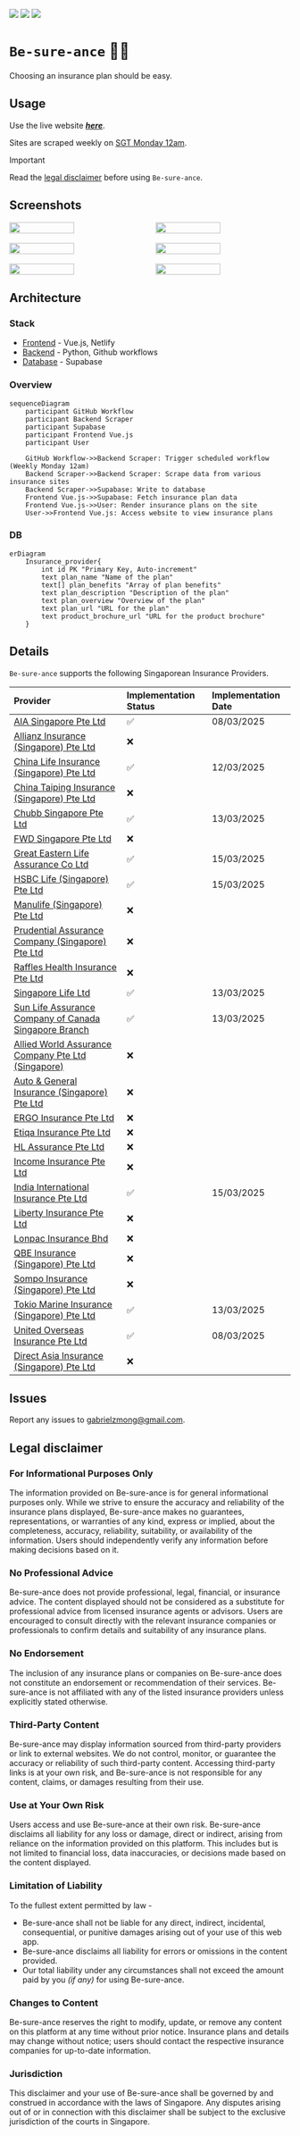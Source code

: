 ![](https://github.com/gongahkia/be-sure-ance/actions/workflows/scrape-to-supabase.yml/badge.svg)
![](https://api.netlify.com/api/v1/badges/281baeb4-46fd-4008-9f72-36324a3e1cad/deploy-status)
[![](https://img.shields.io/badge/be_sure_ance_1.0.0-passing-green)](https://github.com/gongahkia/be-sure-ance/releases/tag/1.0.0)

# `Be-sure-ance` 🤷‍♂️

Choosing an insurance plan should be easy. 

## Usage

Use the live website [***here***](https://be-sure-ance.netlify.app/).

Sites are scraped weekly on [SGT Monday 12am](./.github/workflows/scrape-to-supabase.yml).

> [!IMPORTANT]  
> Read the [legal disclaimer](#legal-disclaimer) before using `Be-sure-ance`.  

## Screenshots

<div style="display: flex; justify-content: space-between;">
  <img src="./assets/1.png" width="48%">
  <img src="./assets/2.png" width="48%">
</div>
<br>
<div style="display: flex; justify-content: space-between;">
  <img src="./assets/3.png" width="48%">
  <img src="./assets/4.png" width="48%">
</div>
<br>
<div style="display: flex; justify-content: space-between;">
  <img src="./assets/5.png" width="48%">
  <img src="./assets/6.png" width="48%">
</div>

## Architecture

### Stack

* [Frontend](./src/be-sure-ance-app/) - Vue.js, Netlify
* [Backend](./src/scrapers/) - Python, Github workflows
* [Database](./src/lib/create.sql) - Supabase

### Overview

```mermaid
sequenceDiagram
    participant GitHub Workflow
    participant Backend Scraper
    participant Supabase
    participant Frontend Vue.js
    participant User

    GitHub Workflow->>Backend Scraper: Trigger scheduled workflow (Weekly Monday 12am)
    Backend Scraper->>Backend Scraper: Scrape data from various insurance sites
    Backend Scraper->>Supabase: Write to database
    Frontend Vue.js->>Supabase: Fetch insurance plan data
    Frontend Vue.js->>User: Render insurance plans on the site
    User->>Frontend Vue.js: Access website to view insurance plans
```

### DB

```mermaid
erDiagram
    Insurance_provider{
        int id PK "Primary Key, Auto-increment"
        text plan_name "Name of the plan"
        text[] plan_benefits "Array of plan benefits"
        text plan_description "Description of the plan"
        text plan_overview "Overview of the plan"
        text plan_url "URL for the plan"
        text product_brochure_url "URL for the product brochure"
    }
```

## Details

`Be-sure-ance` supports the following Singaporean Insurance Providers. 

| Provider | Implementation Status | Implementation Date |
| :--- | :--- | :--- |
| [AIA Singapore Pte Ltd](https://www.aia.com.sg/en/index) | ✅ | 08/03/2025 |
| [Allianz Insurance (Singapore) Pte Ltd](https://www.allianz.sg/) | ❌ | | 
| [China Life Insurance (Singapore) Pte Ltd](https://www.chinalife.com.sg/) | ✅ | 12/03/2025 |
| [China Taiping Insurance (Singapore) Pte Ltd](https://www.sg.cntaiping.com/en/) | ❌ || 
| [Chubb Singapore Pte Ltd](https://www.chubb.com/sg-en/) | ✅ | 13/03/2025 | 
| [FWD Singapore Pte Ltd](https://www.fwd.com.sg/) | ❌ || 
| [Great Eastern Life Assurance Co Ltd](https://www.greateasternlife.com/sg/en/about-us.html) | ✅ | 15/03/2025 |
| [HSBC Life (Singapore) Pte Ltd](https://www.insurance.hsbc.com.sg/) | ✅ | 15/03/2025 |
| [Manulife (Singapore) Pte Ltd](https://www.manulife.com.sg/) | ❌ || 
| [Prudential Assurance Company (Singapore) Pte Ltd](https://www.prudential.com.sg/) | ❌ || 
| [Raffles Health Insurance Pte Ltd](https://www.raffleshealthinsurance.com/) | ❌ || 
| [Singapore Life Ltd](https://singlife.com/en) | ✅ | 13/03/2025 | 
| [Sun Life Assurance Company of Canada Singapore Branch](https://www.sunlife.com.sg/en/) | ✅ | 13/03/2025 | 
| [Allied World Assurance Company Pte Ltd (Singapore)](https://alliedworldinsurance.com/singapore/) | ❌ || 
| [Auto & General Insurance (Singapore) Pte Ltd](https://www.aig.sg/home) | ❌ || 
| [ERGO Insurance Pte Ltd](https://www.ergo.com.sg/) | ❌ || 
| [Etiqa Insurance Pte Ltd](https://www.etiqa.com.sg/) | ❌ || 
| [HL Assurance Pte Ltd](https://www.hlas.com.sg/) | ❌ || 
| [Income Insurance Pte Ltd](https://www.income.com.sg/) | ❌ || 
| [India International Insurance Pte Ltd](https://www.iii.com.sg/) | ✅ | 15/03/2025 |
| [Liberty Insurance Pte Ltd](https://www.libertyinsurance.com.sg/) | ❌ || 
| [Lonpac Insurance Bhd](https://www.lonpac.com/) | ❌ || 
| [QBE Insurance (Singapore) Pte Ltd](https://www.qbe.com/sg) | ❌ || 
| [Sompo Insurance (Singapore) Pte Ltd](https://www.sompo.com.sg/) | ❌ || 
| [Tokio Marine Insurance (Singapore) Pte Ltd](https://www.tokiomarine.com/sg/en.html) | ✅ | 13/03/2025 | 
| [United Overseas Insurance Pte Ltd](https://www.uoi.com.sg/index.page) | ✅ | 08/03/2025 | 
| [Direct Asia Insurance (Singapore) Pte Ltd](https://www.directasia.com/) | ❌ || 

## Issues

Report any issues to [gabrielzmong@gmail.com](mailto:gabrielzmong@gmail.com).

## Legal disclaimer

### For Informational Purposes Only

The information provided on Be-sure-ance is for general informational purposes only. While we strive to ensure the accuracy and reliability of the insurance plans displayed, Be-sure-ance makes no guarantees, representations, or warranties of any kind, express or implied, about the completeness, accuracy, reliability, suitability, or availability of the information. Users should independently verify any information before making decisions based on it.

### No Professional Advice

Be-sure-ance does not provide professional, legal, financial, or insurance advice. The content displayed should not be considered as a substitute for professional advice from licensed insurance agents or advisors. Users are encouraged to consult directly with the relevant insurance companies or professionals to confirm details and suitability of any insurance plans.

### No Endorsement

The inclusion of any insurance plans or companies on Be-sure-ance does not constitute an endorsement or recommendation of their services. Be-sure-ance is not affiliated with any of the listed insurance providers unless explicitly stated otherwise.

### Third-Party Content

Be-sure-ance may display information sourced from third-party providers or link to external websites. We do not control, monitor, or guarantee the accuracy or reliability of such third-party content. Accessing third-party links is at your own risk, and Be-sure-ance is not responsible for any content, claims, or damages resulting from their use.

### Use at Your Own Risk

Users access and use Be-sure-ance at their own risk. Be-sure-ance disclaims all liability for any loss or damage, direct or indirect, arising from reliance on the information provided on this platform. This includes but is not limited to financial loss, data inaccuracies, or decisions made based on the content displayed.

### Limitation of Liability

To the fullest extent permitted by law - 

* Be-sure-ance shall not be liable for any direct, indirect, incidental, consequential, or punitive damages arising out of your use of this web app.
* Be-sure-ance disclaims all liability for errors or omissions in the content provided.
* Our total liability under any circumstances shall not exceed the amount paid by you *(if any)* for using Be-sure-ance.

### Changes to Content

Be-sure-ance reserves the right to modify, update, or remove any content on this platform at any time without prior notice. Insurance plans and details may change without notice; users should contact the respective insurance companies for up-to-date information.

### Jurisdiction

This disclaimer and your use of Be-sure-ance shall be governed by and construed in accordance with the laws of Singapore. Any disputes arising out of or in connection with this disclaimer shall be subject to the exclusive jurisdiction of the courts in Singapore.